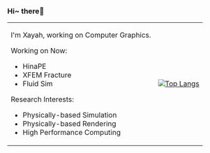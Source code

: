 ### Hi~ there👋

<table border="0">
<tr>
<td>

I'm Xayah, working on Computer Graphics.

Working on Now:

- HinaPE
- XFEM Fracture
- Fluid Sim

Research Interests:

- Physically-based Simulation
- Physically-based Rendering
- High Performance Computing

</td>
<td>
  
[![Top Langs](https://github-readme-stats.vercel.app/api/top-langs/?username=Xayah-Hina)](https://github.com/Xayah-Hina/HinaPE)

</td>
</tr>
</table>
